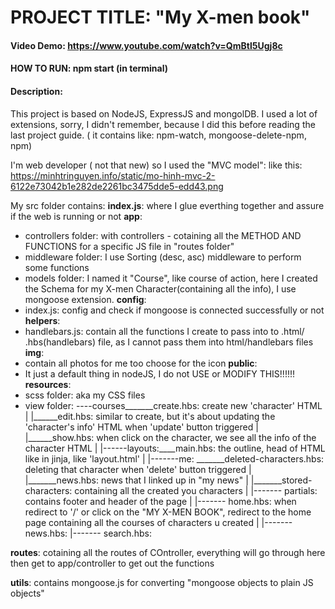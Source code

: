 # PROJECT TITLE: "My X-men book"
#### Video Demo:  <https://www.youtube.com/watch?v=QmBtl5Ugj8c>
#### HOW TO RUN: npm start (in terminal)
#### Description:
This project is based on NodeJS, ExpressJS and mongolDB. I used a lot of extensions, sorry, I didn't remember, because I did this before reading the last project guide. ( it contains like: npm-watch, mongoose-delete-npm, npm)

I'm web developer ( not that new) so I used the "MVC model": like this: 
https://minhtringuyen.info/static/mo-hinh-mvc-2-6122e73042b1e282de2261bc3475dde5-edd43.png

My src folder contains:
**index.js**: where I glue everthing together and assure if the web is running or not
**app**:
- controllers folder: with controllers - cotaining all the METHOD AND FUNCTIONS for a specific JS file in "routes folder"
- middleware folder: I use Sorting (desc, asc) middleware to perform some functions
- models folder: I named it "Course", like course of action, here I created the Schema for my X-men Character(containing all the info), I use mongoose extension.
**config**:
- index.js: config and check if mongoose is connected successfully or not
**helpers**:
 - handlebars.js: contain all the functions I create to pass into to .html/ .hbs(handlebars) file, as I cannot pass them into html/handlebars files
**img**:
 - contain all photos for me too choose for the icon
**public**:
 - It just a default thing in nodeJS, I do not USE or MODIFY THIS!!!!!!
**resources**:
 - scss folder: aka my CSS files
 - view folder:  ----courses_______create.hbs: create new 'character' HTML
               |            |______edit.hbs: similar to create, but it's about updating the 'character's info' HTML when 'update' button triggered
               |            |______show.hbs: when click on the character, we see all the info of the character HTML
               |
               |------layouts:____main.hbs: the outline, head of HTML like in jinja, like 'layout.html'
               |
               |-------me: _______deleted-characters.hbs: deleting that character when 'delete' button triggered
               |          |_______news.hbs: news that I linked up in "my news"
               |          |_______stored-characters: containing all the created you characters
               |
               |------- partials: contains footer and header of the page 
               |
               |------- home.hbs: when redirect to '/' or click on the "MY X-MEN BOOK", redirect to the home page containing all the courses of characters u created
               |
               |------- news.hbs: 
               |------- search.hbs: 

**routes**: cotaining all the routes of COntroller, everything will go through here then get to app/controller to get out the functions

**utils**: contains mongoose.js for converting "mongoose objects to plain JS objects"



      